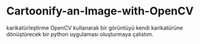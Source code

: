 # Cartoonify-an-Image-with-OpenCV
karikatürleştirme
OpenCV kullanarak bir görüntüyü kendi karikatürüne dönüştürecek bir python uygulaması oluşturmaya çalıstım.

